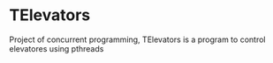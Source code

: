 # TElevators
Project of concurrent programming, TElevators is a program to control elevatores using pthreads
